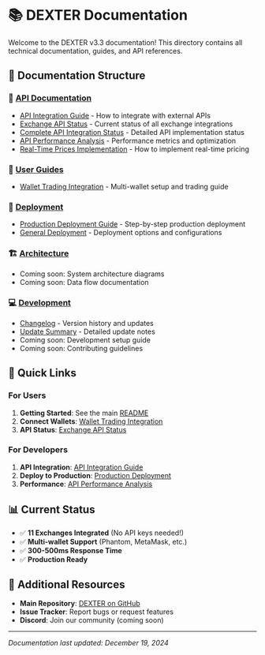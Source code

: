 # 📚 DEXTER Documentation

Welcome to the DEXTER v3.3 documentation! This directory contains all technical documentation, guides, and API references.

## 📁 Documentation Structure

### 🔌 [API Documentation](./api/)
- [API Integration Guide](./api/API_INTEGRATION_GUIDE.md) - How to integrate with external APIs
- [Exchange API Status](./api/EXCHANGE_API_STATUS.md) - Current status of all exchange integrations
- [Complete API Integration Status](./api/COMPLETE_API_INTEGRATION_STATUS.md) - Detailed API implementation status
- [API Performance Analysis](./api/API_PERFORMANCE_ANALYSIS.md) - Performance metrics and optimization
- [Real-Time Prices Implementation](./api/REAL_TIME_PRICES_IMPLEMENTATION.md) - How to implement real-time pricing

### 📘 [User Guides](./guides/)
- [Wallet Trading Integration](./guides/WALLET_TRADING_INTEGRATION.md) - Multi-wallet setup and trading guide

### 🚀 [Deployment](./deployment/)
- [Production Deployment Guide](./deployment/PRODUCTION_DEPLOYMENT_GUIDE.md) - Step-by-step production deployment
- [General Deployment](./deployment/DEPLOYMENT.md) - Deployment options and configurations

### 🏗️ [Architecture](./architecture/)
- Coming soon: System architecture diagrams
- Coming soon: Data flow documentation

### 💻 [Development](./development/)
- [Changelog](./CHANGELOG.md) - Version history and updates
- [Update Summary](./UPDATE_SUMMARY.md) - Detailed update notes
- Coming soon: Development setup guide
- Coming soon: Contributing guidelines

## 🎯 Quick Links

### For Users
1. **Getting Started**: See the main [README](../README.md)
2. **Connect Wallets**: [Wallet Trading Integration](./guides/WALLET_TRADING_INTEGRATION.md)
3. **API Status**: [Exchange API Status](./api/EXCHANGE_API_STATUS.md)

### For Developers
1. **API Integration**: [API Integration Guide](./api/API_INTEGRATION_GUIDE.md)
2. **Deploy to Production**: [Production Deployment](./deployment/PRODUCTION_DEPLOYMENT_GUIDE.md)
3. **Performance**: [API Performance Analysis](./api/API_PERFORMANCE_ANALYSIS.md)

## 📊 Current Status

- ✅ **11 Exchanges Integrated** (No API keys needed!)
- ✅ **Multi-wallet Support** (Phantom, MetaMask, etc.)
- ✅ **300-500ms Response Time**
- ✅ **Production Ready**

## 🔗 Additional Resources

- **Main Repository**: [DEXTER on GitHub](https://github.com/maximumskif/dexterupdate)
- **Issue Tracker**: Report bugs or request features
- **Discord**: Join our community (coming soon)

---

*Documentation last updated: December 19, 2024*
